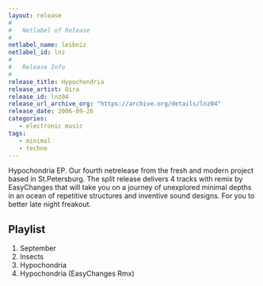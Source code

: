 ```yaml
---
layout: release
#
#   Netlabel of Release
#
netlabel_name: leibniz
netlabel_id: lnz
#
#   Release Info
#
release_title: Hypochondria
release_artist: Oira
release_id: lnz04
release_url_archive_org: "https://archive.org/details/lnz04"
release_date: 2006-09-26
categories:
   - electronic music
tags:
   - minimal
   - techno
---
```

Hypochondria EP. Our fourth netrelease from the fresh and modern project based in St.Petersburg. The split release delivers 4 tracks with remix by EasyChanges that will take you on a journey of unexplored minimal depths in an ocean of repetitive structures and inventive sound designs. For you to better late night freakout.


## Playlist

01. September
02. Insects
03. Hypochondria
04. Hypochondria (EasyChanges Rmx)
